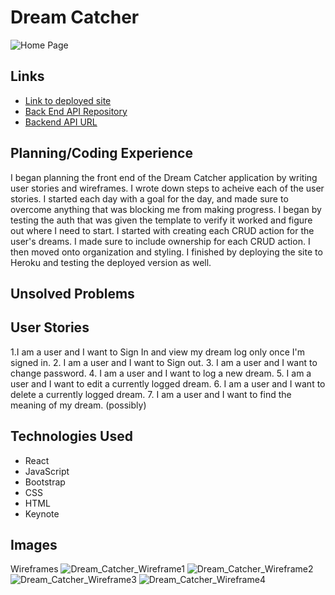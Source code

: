 # Dream Catcher
![Home Page]()


## Links
- [Link to deployed site]()
- [Back End API Repository](https://github.com/A-Norwood/Dream-Catcher-Server)
- [Backend API URL](https://github.com/A-Norwood/Dream-Catcher-Server)


## Planning/Coding Experience
I began planning the front end of the Dream Catcher application by writing user stories and wireframes. I wrote down steps to acheive each of the user stories. I started each day with a goal for the day, and made sure to overcome anything that was blocking me from making progress. I began by testing the auth that was given the template to verify it worked and figure out where I need to start. I started with creating each CRUD action for the user's dreams. I made sure to include ownership for each CRUD action. I then moved onto organization and styling. I finished by deploying the site to Heroku and testing the deployed version as well.

## Unsolved Problems


## User Stories
1.I am a user and I want to Sign In and view my dream log only once I'm signed in.
2. I am a user and I want to Sign out.
3. I am a user and I want to change password.
4. I am a user and I want to log a new dream.
5. I am a user and I want to edit a currently logged dream.
6. I am a user and I want to delete a currently logged dream.
7. I am a user and I want to find the meaning of my dream. (possibly)

## Technologies Used
- React
- JavaScript
- Bootstrap
- CSS
- HTML
- Keynote

## Images
Wireframes
![Dream_Catcher_Wireframe1](https://imgur.com/UMaqqFY)
![Dream_Catcher_Wireframe2](https://imgur.com/Ptrhka2)
![Dream_Catcher_Wireframe3](https://imgur.com/L3Vj1vY)
![Dream_Catcher_Wireframe4](https://imgur.com/AlxdPe8)
